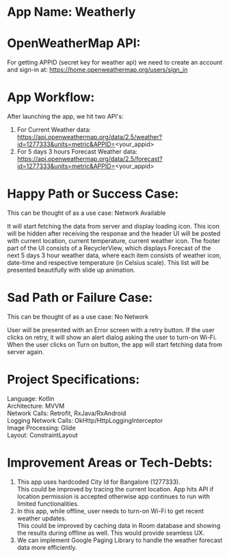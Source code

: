 # App Name: Weatherly

# OpenWeatherMap API: 

For getting APPID (secret key for weather api) we need to create an account and sign-in at: https://home.openweathermap.org/users/sign_in

# App Workflow:

After launching the app, we hit two API's:

1. For Current Weather data:  https://api.openweathermap.org/data/2.5/weather?id=1277333&units=metric&APPID=<your_appid>
2. For 5 days 3 hours Forecast Weather data:  https://api.openweathermap.org/data/2.5/forecast?id=1277333&units=metric&APPID=<your_appid>

# Happy Path or Success Case:

This can be thought of as a use case: Network Available

It will start fetching the data from server and display loading icon. This icon will be hidden after receiving the response and the header UI will be posted with current location, current temperature, current weather icon.
The footer part of the UI consists of a RecyclerView, which displays Forecast of the next 5 days 3 hour weather data, where each item consists of weather icon, date-time and respective temperature (in Celsius scale).
This list will be presented beautifully with slide up animation.

# Sad Path or Failure Case:

This can be thought of as a use case: No Network

User will be presented with an Error screen with a retry button.
If the user clicks on retry, it will show an alert dialog asking the user to turn-on Wi-Fi.
When the user clicks on Turn on button, the app will start fetching data from server again.

# Project Specifications:

Language: Kotlin </br>
Architecture: MVVM </br>
Network Calls: Retrofit, RxJava/RxAndroid </br>
Logging Network Calls: OkHttp/HttpLoggingInterceptor </br>
Image Processing: Glide </br>
Layout: ConstraintLayout </br>

# Improvement Areas or Tech-Debts:

1. This app uses hardcoded City Id for Bangalore (1277333). </br>
This could be improved by tracing the current location. App hits API if location permission is accepted otherwise app continues to run with limited functionalities.
2. In this app, while offline, user needs to turn-on Wi-Fi to get recent weather updates. </br>
This could be improved by caching data in Room database and showing the results during offline as well. This would provide seamless UX.
3. We can implement Google Paging Library to handle the weather forecast data more efficiently.
